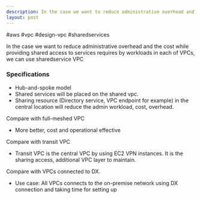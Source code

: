 ```yaml
---
description: In the case we want to reduce administrative overhead and the cost while providing shared access to services requires by workloads in each of VPCs, we can use sharedservice VPC
layout: post
---
```


#aws #vpc #design-vpc #sharedservices

In the case we want to reduce administrative overhead and the cost while providing shared access to services requires by workloads in each of VPCs, we can use sharedservice VPC

### Specifications
- Hub-and-spoke model
- Shared services will be placed on the shared vpc.
- Sharing resource (Directory service, VPC endpoint for example) in the central location will reduce the admin workload, cost, overhead.

Compare with full-meshed VPC
- More better, cost and operational effective

Compare with transit VPC
- Transit VPC is the central VPC by using EC2 VPN instances. It is the sharing access, additional VPC layer to maintain.

Compare with VPCs connected to DX.
- Use case: All VPCs connects to the on-premise network using DX connection and taking time for setting up